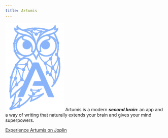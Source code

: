 ```yaml
---
title: Artumis
---
```


![Logo](./_resources/artumis_logo_darkmode.png) 
Artumis is a modern ***second brain***: an app and a way of writing that naturally extends your brain and gives your mind superpowers.
  
[Experience Artumis on Joplin](./artumis_on_joplin/home.md)
